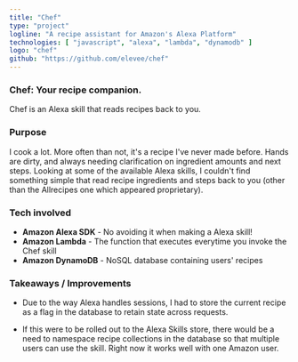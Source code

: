 ```yaml
---
title: "Chef"
type: "project"
logline: "A recipe assistant for Amazon's Alexa Platform"
technologies: [ "javascript", "alexa", "lambda", "dynamodb" ]
logo: "chef"
github: "https://github.com/elevee/chef"
---
```


### Chef: Your recipe companion.

Chef is an Alexa skill that reads recipes back to you.

### Purpose

I cook a lot. More often than not, it's a recipe I've never made before. Hands are dirty, and always needing clarification on ingredient amounts and next steps. Looking at some of the available Alexa skills, I couldn't find something simple that read recipe ingredients and steps back to you (other than the Allrecipes one which appeared proprietary).

### Tech involved

- __Amazon Alexa SDK__ - No avoiding it when making a Alexa skill!
- __Amazon Lambda__ - The function that executes everytime you invoke the Chef skill
- __Amazon DynamoDB__ - NoSQL database containing users' recipes

###  Takeaways / Improvements

- Due to the way Alexa handles sessions, I had to store the current recipe as a flag in the database to retain state across requests.

- If this were to be rolled out to the Alexa Skills store, there would be a need to namespace recipe collections in the database so that multiple users can use the skill. Right now it works well with one Amazon user.